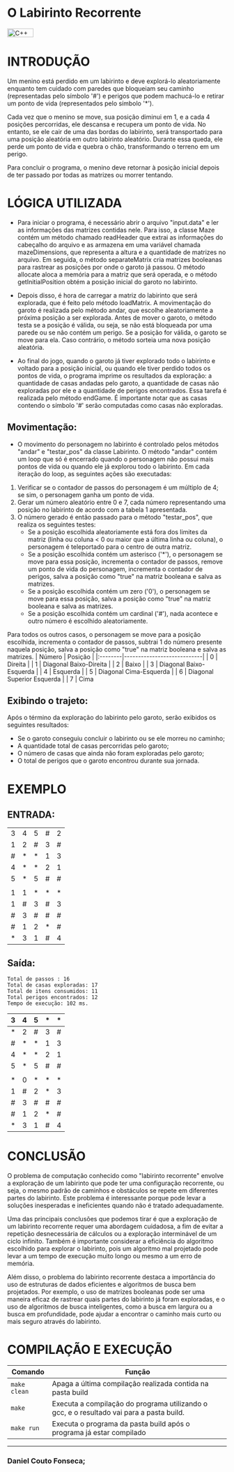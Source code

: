 # O Labirinto Recorrente

<img height="20px" width="60px" src="https://img.shields.io/badge/C%2B%2B-00599C?style=for-the-badge&logo=c%2B%2B&logoColor=white" alt="C++"/> 

# INTRODUÇÃO

Um menino está perdido em um labirinto e deve explorá-lo aleatoriamente     enquanto tem cuidado com paredes que bloqueiam seu caminho (representadas pelo símbolo '#') e perigos que podem machucá-lo e retirar um ponto de vida (representados pelo símbolo '*').

Cada vez que o menino se move, sua posição diminui em 1, e a cada 4 posições percorridas, ele descansa e recupera um ponto de vida. No entanto, se ele cair de uma das bordas do labirinto, será transportado para uma posição aleatória em outro labirinto aleatório. Durante essa queda, ele perde um ponto de vida e quebra o chão, transformando o terreno em um perigo.

Para concluir o programa, o menino deve retornar à posição inicial depois de ter passado por todas as matrizes ou morrer tentando.

# LÓGICA UTILIZADA
* Para iniciar o programa, é necessário abrir o arquivo "input.data" e ler as informações das matrizes contidas nele. Para isso, a classe Maze contém um método chamado readHeader que extrai as informações do cabeçalho do arquivo e as armazena em uma variável chamada mazeDimensions, que representa a altura e a quantidade de matrizes no arquivo. Em seguida, o método separateMatrix cria matrizes booleanas para rastrear as posições por onde o garoto já passou. O método allocate aloca a memória para a matriz que será operada, e o método getInitialPosition obtém a posição inicial do garoto no labirinto.

* Depois disso, é hora de carregar a matriz do labirinto que será explorada, que é feito pelo método loadMatrix. A movimentação do garoto é realizada pelo método andar, que escolhe aleatoriamente a próxima posição a ser explorada. Antes de mover o garoto, o método testa se a posição é válida, ou seja, se não está bloqueada por uma parede ou se não contém um perigo. Se a posição for válida, o garoto se move para ela. Caso contrário, o método sorteia uma nova posição aleatória.

* Ao final do jogo, quando o garoto já tiver explorado todo o labirinto e voltado para a posição inicial, ou quando ele tiver perdido todos os pontos de vida, o programa imprime os resultados da exploração: a quantidade de casas andadas pelo garoto, a quantidade de casas não exploradas por ele e a quantidade de perigos encontrados. Essa tarefa é realizada pelo método endGame. É importante notar que as casas contendo o símbolo '#' serão computadas como casas não exploradas.

## Movimentação:

* O movimento do personagem no labirinto é controlado pelos métodos "andar" e "testar_pos" da classe Labirinto. O método "andar" contém um loop que só é encerrado quando o personagem não possui mais pontos de vida ou quando ele já explorou todo o labirinto. Em cada iteração do loop, as seguintes ações são executadas:

1. Verificar se o contador de passos do personagem é um múltiplo de 4; se sim, o personagem ganha um ponto de vida.
1. Gerar um número aleatório entre 0 e 7, cada número representando uma posição no labirinto de acordo com a tabela 1 apresentada.
1. O número gerado é então passado para o método "testar_pos", que realiza os seguintes testes:
     - Se a posição escolhida aleatoriamente está fora dos limites da matriz (linha ou coluna < 0 ou maior que a última linha ou coluna), o personagem é teleportado para o centro de outra matriz.
     - Se a posição escolhida contém um asterisco ('*'), o personagem se move para essa posição, incrementa o contador de passos, remove um ponto de vida do personagem, incrementa o contador de perigos, salva a posição como "true" na matriz booleana e salva as matrizes.
     - Se a posição escolhida contém um zero ('0'), o personagem se move para essa posição, salva a posição como "true" na matriz booleana e salva as matrizes.
     - Se a posição escolhida contém um cardinal ('#'), nada acontece e outro número é escolhido aleatoriamente.
  
Para todos os outros casos, o personagem se move para a posição escolhida, incrementa o contador de passos, subtrai 1 do número presente naquela posição, salva a posição como "true" na matriz booleana e salva as matrizes.
| Número | Posição                    |
|:--------|----------------------------|
| 0      | Direita                    |
| 1      | Diagonal Baixo-Direita     |
| 2      | Baixo                      |
| 3      | Diagonal Baixo-Esquerda    |
| 4      | Esquerda                   |
| 5      | Diagonal Cima-Esquerda     |
| 6      | Diagonal Superior Esquerda |
| 7      | Cima                       
## Exibindo o trajeto:


Após o término da exploração do labirinto pelo garoto, serão exibidos os seguintes resultados:

* Se o garoto conseguiu concluir o labirinto ou se ele morreu no caminho;
* A quantidade total de casas percorridas pelo garoto;
* O número de casas que ainda não foram exploradas pelo garoto;
* O total de perigos que o garoto encontrou durante sua jornada.

# EXEMPLO

## ENTRADA:


|   |   |   |   |   |
|---|---|---|---|---|
| 3 | 4 | 5 | # | 2 |
| 1 | 2 | # | 3 | # |
| # | * | * | 1 | 3 |
| 4 | * | * | 2 | 1 |
| 5 | * | 5 | # | # |
|   |   |   |   |   |
| 1 | 1 | * | * | * |
| 1 | # | 3 | # | 3 |
| # | 3 | # | # | # |
| # | 1 | 2 | * | # |
| * | 3 | 1 | # | 4 |

## Saída:

    Total de passos : 16 
    Total de casas exploradas: 17
    Total de itens consumidos: 11 
    Total perigos encontrados: 12 
    Tempo de execução: 102 ms.

| 3 | 4 | 5 | * | * |
|---|---|---|---|---|
| * | 2 | # | 3 | # |
| # | * | * | 1 | 3 |
| 4 | * | * | 2 | 1 |
| 5 | * | 5 | # | # |
|   |   |   |   |   |
| * | 0 | * | * | * |
| 1 | # | 2 | * | 3 |
| # | 3 | # | # | # |
| # | 1 | 2 | * | # |
| * | 3 | 1 | # | 4 |

# CONCLUSÃO

O problema de computação conhecido como "labirinto recorrente" envolve a exploração de um labirinto que pode ter uma configuração recorrente, ou seja, o mesmo padrão de caminhos e obstáculos se repete em diferentes partes do labirinto. Este problema é interessante porque pode levar a soluções inesperadas e ineficientes quando não é tratado adequadamente.

Uma das principais conclusões que podemos tirar é que a exploração de um labirinto recorrente requer uma abordagem cuidadosa, a fim de evitar a repetição desnecessária de cálculos ou a exploração interminável de um ciclo infinito. Também é importante considerar a eficiência do algoritmo escolhido para explorar o labirinto, pois um algoritmo mal projetado pode levar a um tempo de execução muito longo ou mesmo a um erro de memória.

Além disso, o problema do labirinto recorrente destaca a importância do uso de estruturas de dados eficientes e algoritmos de busca bem projetados. Por exemplo, o uso de matrizes booleanas pode ser uma maneira eficaz de rastrear quais partes do labirinto já foram exploradas, e o uso de algoritmos de busca inteligentes, como a busca em largura ou a busca em profundidade, pode ajudar a encontrar o caminho mais curto ou mais seguro através do labirinto.

# COMPILAÇÃO E EXECUÇÃO


| Comando      | Função                                                                                   |
|--------------|------------------------------------------------------------------------------------------|
| `make clean` | Apaga a última compilação realizada contida na pasta build                               |
| `make`       | Executa a compilação do programa utilizando o gcc, e o resultado vai para a pasta build. |
| `make run`   | Executa o programa da pasta build após o programa já estar compilado                     |

--------
### Daniel Couto Fonseca;

